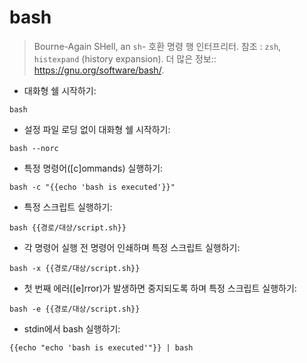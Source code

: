 # bash

> Bourne-Again SHell, an `sh`- 호환 명령 행 인터프리터.
> 참조 : `zsh`, `histexpand` (history expansion).
> 더 많은 정보:: <https://gnu.org/software/bash/>.

- 대화형 쉘 시작하기:

`bash`

- 설정 파일 로딩 없이 대화형 쉘 시작하기:

`bash --norc`

- 특정 명령어([c]ommands) 실행하기:

`bash -c "{{echo 'bash is executed'}}"`

- 특정 스크립트 실행하기:

`bash {{경로/대상/script.sh}}`

- 각 명령어 실행 전 명령어 인쇄하며 특정 스크립트 실행하기:

`bash -x {{경로/대상/script.sh}}`

- 첫 번째 에러([e]rror)가 발생하면 중지되도록 하며 특정 스크립트 실행하기:

`bash -e {{경로/대상/script.sh}}`

- stdin에서 bash 실행하기:

`{{echo "echo 'bash is executed'"}} | bash`
